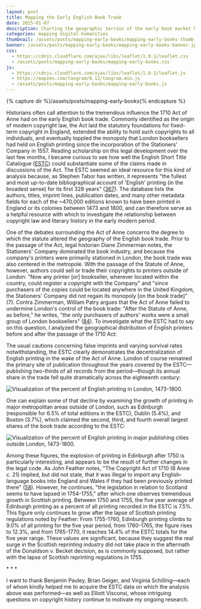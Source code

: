 ```yaml
---
layout: post
title: Mapping the Early English Book Trade
date: 2015-01-07
description: Charting the geographic terrain of the early book market before and after the 1710 Statute of Anne.
categories: mapping digital-humanities
thumbnail: /assets/posts/mapping-early-books/mapping-early-books-thumb.jpg
banner: /assets/posts/mapping-early-books/mapping-early-books-banner.jpg
css:
  - https://cdnjs.cloudflare.com/ajax/libs/leaflet/1.0.1/leaflet.css
  - /assets/posts/mapping-early-books/mapping-early-books.css
js:
  - https://cdnjs.cloudflare.com/ajax/libs/leaflet/1.0.1/leaflet.js
  - https://mapzen.com/tangram/0.12/tangram.min.js
  - /assets/posts/mapping-early-books/mapping-early-books.js
---
```


{% capture dir %}/assets/posts/mapping-early-books{% endcapture %}

Historians often call attention to the tremendous influence the 1710 Act of Anne had on the early English book trade. Commonly identified as the origin of modern copyright law, the Act laid the statutory foundations for fixed-term copyright in England, extended the ability to hold such copyrights to all individuals, and eventually toppled the monopoly that London booksellers had held on English printing since the incorporation of the Stationers' Company in 1557. Reading scholarship on this legal development over the last few months, I became curious to see how well the English Short Title Catalogue ([ESTC][estc-link]) could substantiate some of the claims made in discussions of the Act. The ESTC seemed an ideal resource for this kind of analysis because, as Stephen Tabor has written, it represents "the fullest and most up-to-date bibliographical account of 'English' printing (in the broadest sense) for its first 328 years" ([367][tabor-link]). The database lists the authors, titles, imprint lines, publication dates, and many other metadata fields for each of the ~470,000 editions known to have been printed in England or its colonies between 1473 and 1800, and can therefore serve as a helpful resource with which to investigate the relationship between copyright law and literary history in the early modern period.

One of the debates surrounding the Act of Anne concerns the degree to which the statute altered the geography of the English book trade. Prior to the passage of the Act, legal historian Diane Zimmerman notes, the Stationers' Company dominated the book industry, and because the company's printers were primarily stationed in London, the book trade was also centered in the metropole. With the passage of the Statute of Anne, however, authors could sell or trade their copyrights to printers outside of London: "Now any printer [or] bookseller, wherever located within the country, could register a copyright with the Company" and "since purchasers of the copies could be located anywhere in the United Kingdom, the Stationers' Company did not regain its monopoly [on the book trade]" (7). Contra Zimmerman, William Patry argues that the Act of Anne failed to undermine London's control of the book trade: "After the Statute of Anne, as before," he writes, "the only purchasers of authors' works were a small group of London booksellers" ([84][patry-link]). To investigate what the ESTC had to say on this question, I analyzed the geographical distribution of English printers before and after the passage of the 1710 Act:

<div id='map'>
  <div id='current-year'></div>
</div>

The usual cautions concerning false imprints and varying survival rates notwithstanding, the ESTC clearly demonstrates the decentralization of English printing in the wake of the Act of Anne. London of course remained the primary site of publication throughout the years covered by the ESTC—publishing two-thirds of all records from the period—though its annual share in the trade fell quite dramatically across the eighteenth century:

<img class='center-image large img-link' src='{{ dir }}/images/london_printing.png' alt='Visualization of the percent of English printing in London, 1473-1800.'>

One can explain some of that decline by examining the growth of printing in major metropolitan areas outside of London, such as Edinburgh (responsible for 6.5% of total editions in the ESTC), Dublin (5.4%), and Boston (3.7%), which claimed the second, third, and fourth overall largest shares of the book trade according to the ESTC:

<img class='center-image large img-link' src='{{ dir }}/images/publishing_beyond_london.png' alt='Visualization of the percent of English printing in major publishing cities outside London, 1473-1800.'>

Among these figures, the explosion of printing in Edinburgh after 1750 is particularly interesting, and appears to be the result of further changes in the legal code. As John Feather notes, "The Copyright Act of 1710 (8 Anne c. 21) implied, but did not state, that it was illegal to import any English-language books into England and Wales if they had been previously printed there" (<a href='{{ dir }}/feather_english_book_trade.pdf'>58</a>). However, he continues, "the legislation in relation to Scotland seems to have lapsed in 1754-1755," after which one observes tremendous growth in Scottish printing. Between 1750 and 1755, the five year average of Edinburgh printing as a percent of all printing recorded in the ESTC is 7.5%. This figure only continues to grow after the lapse of Scottish printing regulations noted by Feather: From 1755-1760, Edinburgh printing climbs to 9.0% of all printing for the five year period, from 1760-1765, the figure rises to 12.3%, and from 1765-1770, it reaches 14.4% of the ESTC totals for the five year range. These values are significant, because they suggest the real surge in the Scottish reprinting industry did not take place in the aftermath of the Donaldson v. Becket decision, as is commonly supposed, but rather with the lapse of Scottish reprinting regulations in 1755.

<div class='center-text'>* * *</div>

I want to thank Benjamin Pauley, Brian Geiger, and Virginia Schilling—each of whom kindly helped me to acquire the ESTC data on which the analysis above was performed—as well as Elliott Visconsi, whose intriguing questions on copyright history continue to motivate my ongoing research.

[estc-link]: http://estc.bl.uk/
[tabor-link]: http://muse.jhu.edu/journals/lbt/summary/v008/8.4tabor.html
[patry-link]: https://books.google.com/books?id=8-4catWPy84C&q=%22small+group+of+London+booksellers%22#v=snippet&q=%22small%20group%20of%20London%20booksellers%22&f=false
[greene-link]: https://books.google.com/books?id=PFQchrtgYwcC&q=To+claim+responsibility+for+a+work+after+1710&hl=en#v=onepage&q=%22To%20claim%20responsibility%22&f=false
[griffin-link]: https://muse.jhu.edu/journals/new_literary_history/v030/30.4griffin.html
[raymond-link]: https://books.google.com/books?id=DyMjW21HwHwC&q=168#v=onepage&q=%22Other%20changing%20tendencies%22&f=false
